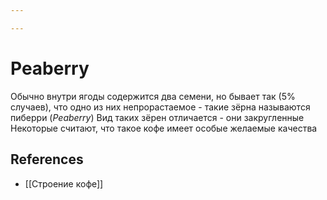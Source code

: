 ```yaml
---

---
```

# Peaberry
Обычно внутри ягоды содержится два семени, но бывает так (5% случаев), что одно из них непрорастаемое - такие зёрна называются пиберри (*Peaberry*)
Вид таких зёрен отличается - они закругленные
Некоторые считают, что такое кофе имеет особые желаемые качества

## References
- [[Строение кофе]]
